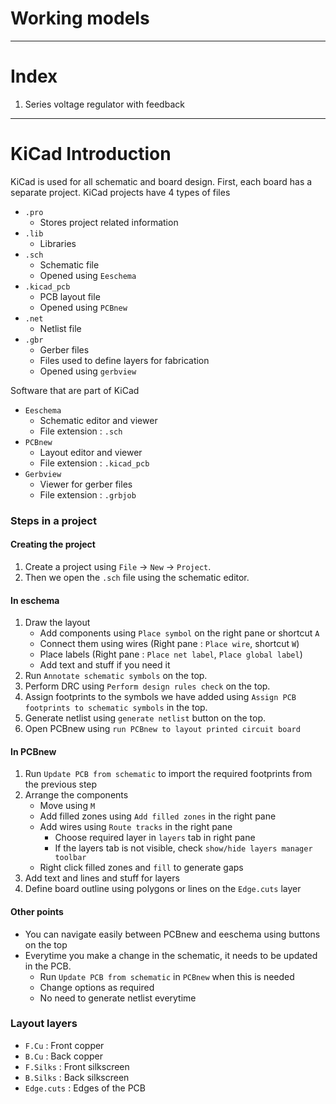 # Working models

---

# Index

1) Series voltage regulator with feedback

---

# KiCad Introduction

KiCad is used for all schematic and board design. First, each board has a separate project. KiCad projects have 4 types of files 
- ```.pro```
  - Stores project related information
- ```.lib```
  - Libraries
- ```.sch```
  - Schematic file
  - Opened using ```Eeschema```
- ```.kicad_pcb```
  - PCB layout file
  - Opened using ```PCBnew```
- ```.net```
  - Netlist file
- ```.gbr```
  - Gerber files
  - Files used to define layers for fabrication
  - Opened using ```gerbview```

Software that are part of KiCad
- ```Eeschema```
  - Schematic editor and viewer
  - File extension : ```.sch```
- ```PCBnew```
  - Layout editor and viewer
  - File extension : ```.kicad_pcb```
- ```Gerbview```
  - Viewer for gerber files
  - File extension : ```.grbjob```

### Steps in a project

#### Creating the project
1) Create a project using ```File``` -> ```New``` -> ```Project```. 
2) Then we open the ```.sch``` file using the schematic editor. 

#### In eschema

1) Draw the layout
    - Add components using ```Place symbol``` on the right pane or shortcut ```A```
    - Connect them using wires (Right pane : ```Place wire```, shortcut ```W```)
    - Place labels (Right pane : ```Place net label```, ```Place global label```)
    - Add text and stuff if you need it
2) Run ```Annotate schematic symbols``` on the top.
3) Perform DRC using ```Perform design rules check``` on the top.
4) Assign footprints to the symbols we have added using ```Assign PCB footprints to schematic symbols``` in the top.
5) Generate netlist using ```generate netlist``` button on the top.
6) Open PCBnew using ```run PCBnew to layout printed circuit board```

#### In PCBnew

1) Run ```Update PCB from schematic``` to import the required footprints from the previous step
2) Arrange the components
     - Move using ```M```
     - Add filled zones using ```Add filled zones``` in the right pane
     - Add wires using ```Route tracks``` in the right pane 
       - Choose required layer in ```layers``` tab in right pane
       - If the layers tab is not visible, check ```show/hide layers manager toolbar```
     - Right click filled zones and ```fill``` to generate gaps
3) Add text and lines and stuff for layers
4) Define board outline using polygons or lines on the ```Edge.cuts``` layer

#### Other points

- You can navigate easily between PCBnew and eeschema using buttons on the top
- Everytime you make a change in the schematic, it needs to be updated in the PCB. 
  - Run ```Update PCB from schematic``` in ```PCBnew``` when this is needed 
  - Change options as required
  - No need to generate netlist everytime

### Layout layers

- ```F.Cu``` : Front copper
- ```B.Cu``` : Back copper
- ```F.Silks``` : Front silkscreen
- ```B.Silks``` : Back silkscreen
- ```Edge.cuts``` : Edges of the PCB
